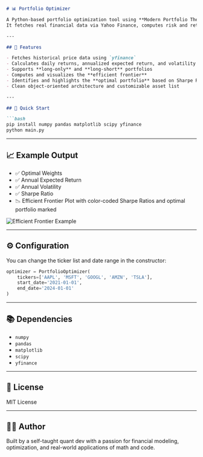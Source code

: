 ````markdown
# 📊 Portfolio Optimizer

A Python-based portfolio optimization tool using **Modern Portfolio Theory (MPT)**.  
It fetches real financial data via Yahoo Finance, computes risk and return metrics, and optimizes the **Sharpe Ratio** using constrained optimization.

---

## 🧠 Features

- Fetches historical price data using `yfinance`
- Calculates daily returns, annualized expected return, and volatility
- Supports **long-only** and **long-short** portfolios
- Computes and visualizes the **efficient frontier**
- Identifies and highlights the **optimal portfolio** based on Sharpe Ratio
- Clean object-oriented architecture and customizable asset list

---

## 🚀 Quick Start

```bash
pip install numpy pandas matplotlib scipy yfinance
python main.py
````

---

## 📈 Example Output

* ✅ Optimal Weights
* ✅ Annual Expected Return
* ✅ Annual Volatility
* ✅ Sharpe Ratio
* 📉 Efficient Frontier Plot with color-coded Sharpe Ratios and optimal portfolio marked

![Efficient Frontier Example](https://github.com/user-attachments/assets/d736d794-564d-4b1f-94f1-4493a45ea27a)

---

## ⚙️ Configuration

You can change the ticker list and date range in the constructor:

```python
optimizer = PortfolioOptimizer(
    tickers=['AAPL', 'MSFT', 'GOOGL', 'AMZN', 'TSLA'],
    start_date='2021-01-01',
    end_date='2024-01-01'
)
```

---

## 📚 Dependencies

* `numpy`
* `pandas`
* `matplotlib`
* `scipy`
* `yfinance`

---

## 📜 License

MIT License

---

## 🧑‍💻 Author

Built by a self-taught quant dev with a passion for financial modeling, optimization, and real-world applications of math and code.

